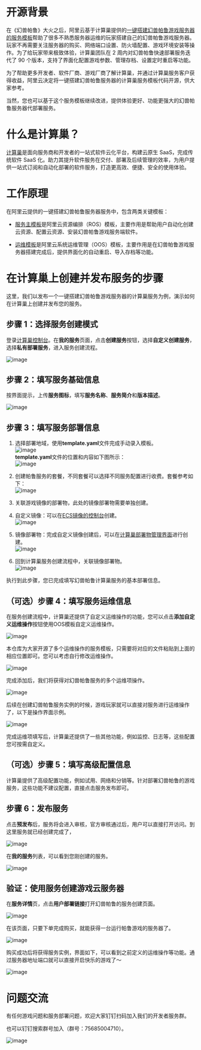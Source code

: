 # 开源背景

在《幻兽帕鲁》大火之后，阿里云基于计算巢提供的[一键搭建幻兽帕鲁游戏服务器的服务模板](https://computenest.aliyun.com/services/detail?serviceId=service-f99b27842d464c02846f)帮助了很多不熟悉服务器运维的玩家搭建自己的幻兽帕鲁游戏服务器。玩家不再需要关注服务器的购买、网络端口设置、防火墙配置、游戏环境安装等操作。为了给玩家带来极致体验，计算巢团队在 2 周内对幻兽帕鲁快速部署服务迭代了 90 个版本，支持了界面化配置游戏参数、管理存档、设置定时重启等功能。

为了帮助更多开发者、软件厂商、游戏厂商了解计算巢，并通过计算巢服务客户获得收益，阿里云决定将一键搭建幻兽帕鲁服务器的计算巢服务模板代码开源，供大家参考。

当然，您也可以基于这个服务模板继续改进，提供体验更好、功能更强大的幻兽帕鲁服务器代部署服务。

# 什么是计算巢？

[计算巢](https://www.aliyun.com/product/computenest)是面向服务商和开发者的一站式软件云化平台，构建云原生 SaaS，完成传统软件 SaaS 化。助力其提升软件服务在交付、部署及后续管理的效率，为用户提供一站式订阅和自动化部署的软件服务，打造更高效、便捷、安全的使用体验。

# 工作原理

在阿里云提供的一键搭建幻兽帕鲁服务器服务中，包含两类关键模板：

*   [服务主模板](https://github.com/aliyun-computenest/quickstart-palo-world/blob/main/templates/template.yaml)是阿里云资源编排（ROS）模板，主要作用是帮助用户自动化创建云资源、配置云资源、安装幻兽帕鲁游戏服务端软件。
    
*   [运维模板](https://github.com/aliyun-computenest/quickstart-palo-world/tree/main/templates/operation)是阿里云系统运维管理（OOS）模板，主要作用是在幻兽帕鲁游戏服务器搭建完成后，提供界面化的自动重启、导入存档等功能。
    

# 在计算巢上创建并发布服务的步骤

这里，我们以发布一个一键搭建幻兽帕鲁游戏服务器的计算巢服务为例，演示如何在计算巢上创建并发布您的服务。

## 步骤 1：选择服务创建模式

登录[计算巢控制台](https://computenest.console.aliyun.com/service/)。在**我的服务**页面，点击**创建服务**按钮，选择**自定义创建服务**，选择**私有部署服务**，进入服务创建流程。

![image](https://alidocs.oss-cn-zhangjiakou.aliyuncs.com/res/1X3lE6EA9jV6nJbv/img/02bfb5f2-e43b-47a2-8629-c2004b047bbf.png?x-oss-process=image/crop,x_0,y_33,w_1192,h_651)

## 步骤 2：填写服务基础信息

按界面提示，上传**服务图标**，填写**服务名称**、**服务简介**和**版本描述**。

![image](https://alidocs.oss-cn-zhangjiakou.aliyuncs.com/res/1X3lE6EA9jV6nJbv/img/4bf40517-ced0-4b68-86f5-69d3db4139ac.png)

## 步骤 3：填写服务部署信息

1.  选择部署地域，使用**template.yaml**文件完成手动录入模板。  
    ![image](https://alidocs.oss-cn-zhangjiakou.aliyuncs.com/res/1X3lE6EA9jV6nJbv/img/6804855e-dbdd-424b-af49-b4cdc0aa884f.png)  
    **template.yaml**文件的位置和内容如下图所示：  
    ![image](https://alidocs.oss-cn-zhangjiakou.aliyuncs.com/res/1X3lE6EA9jV6nJbv/img/2c691162-0d5f-4981-8fad-4bb6d3dd2ecc.png)
    
2.  创建帕鲁服务的套餐，不同套餐可以选择不同服务配置进行收费。套餐参考如下：  
    ![image](https://alidocs.oss-cn-zhangjiakou.aliyuncs.com/res/1X3lE6EA9jV6nJbv/img/3b4845cc-88e4-44f9-8704-41901061d3b0.png)
    
3.  关联游戏镜像的部署物，此处的镜像部署物需要单独创建。
    

1.  自定义镜像：可以在[ECS镜像的控制台](https://ecs.console.aliyun.com/image/region/cn-hangzhou/imageList)创建。  
    ![image](https://alidocs.oss-cn-zhangjiakou.aliyuncs.com/res/1X3lE6EA9jV6nJbv/img/38fd1ff4-7aac-46af-bac8-03ea95f23e14.png)
    
2.  镜像部署物：完成自定义镜像创建后，可以在[计算巢部署物管理界面](https://computenest.console.aliyun.com/artifact/create/cn-hangzhou)进行创建。  
    ![image](https://alidocs.oss-cn-zhangjiakou.aliyuncs.com/res/1X3lE6EA9jV6nJbv/img/0c275c7a-a6f5-496f-986e-62e1886fba66.png)
    
3.  回到计算巢服务创建流程中，关联镜像部署物。  
    ![image](https://alidocs.oss-cn-zhangjiakou.aliyuncs.com/res/1X3lE6EA9jV6nJbv/img/b91fa88a-a8ba-4f06-a998-c4cf623f42d8.png)
    

执行到此步骤，您已完成填写幻兽帕鲁计算巢服务的基本部署信息。

## （可选）步骤 4：填写服务运维信息

在服务创建流程中，计算巢还提供了自定义运维操作的功能，您可以点击**添加自定义运维操作**按钮使用OOS模板自定义运维操作。

![image](https://alidocs.oss-cn-zhangjiakou.aliyuncs.com/res/1X3lE6EA9jV6nJbv/img/1f1349c6-1b7d-47d0-96a4-a4bdcd4f0eca.png)

本仓库为大家开源了多个运维操作的服务模板，只需要将对应的文件粘贴到上面的相应位置即可。您可以考虑自行修改运维操作。

![image](https://alidocs.oss-cn-zhangjiakou.aliyuncs.com/res/1X3lE6EA9jV6nJbv/img/8e15615b-dc96-49d1-a2bc-9dc6322b5245.png)

完成添加后，我们将获得对幻兽帕鲁服务的多个运维项操作。

![image](https://alidocs.oss-cn-zhangjiakou.aliyuncs.com/res/1X3lE6EA9jV6nJbv/img/b710c7cc-0806-473c-baa7-6952d156ff9e.png)

后续在创建幻兽帕鲁服务实例的时候，游戏玩家就可以直接对服务进行运维操作了，以下是操作界面示例。

![image](https://alidocs.oss-cn-zhangjiakou.aliyuncs.com/res/1X3lE6EA9jV6nJbv/img/446b5d8d-a2c8-41be-9a7e-cba19a3c6392.png)

完成运维项填写后，计算巢还提供了一些其他功能，例如监控、日志等，这些配置您可按需自定义。

## （可选）步骤 5：填写高级配置信息

计算巢提供了高级配置功能，例如试用、网络和分销等。针对部署幻兽帕鲁的游戏服务，这些功能不建议配置，直接点击服务发布即可。

## 步骤 6：发布服务

点击**预发布**后，服务将会进入审核，官方审核通过后，用户可以直接打开访问。到这里服务就已经创建完成了，

![image](https://alidocs.oss-cn-zhangjiakou.aliyuncs.com/res/1X3lE6EA9jV6nJbv/img/09d11507-ec45-48f4-879a-bba24e69f391.png)

在**我的服务**列表，可以看到您刚创建的服务。

![image](https://alidocs.oss-cn-zhangjiakou.aliyuncs.com/res/1X3lE6EA9jV6nJbv/img/892efa55-424c-47c7-84b2-39347b9a942e.png)

## 验证：使用服务创建游戏云服务器

在**服务详情**页，点击**用户部署链接**打开幻兽帕鲁的服务创建页面。

![image](https://alidocs.oss-cn-zhangjiakou.aliyuncs.com/res/1X3lE6EA9jV6nJbv/img/2bb8f610-8dda-49c0-b301-f8df5b3dcac6.png)

在该页面，只要下单完成购买，就能获得一台运行帕鲁游戏的服务器了。

![image](https://alidocs.oss-cn-zhangjiakou.aliyuncs.com/res/1X3lE6EA9jV6nJbv/img/b0ee0ba3-6d28-4dce-a155-bd0a286aebba.png)

购买成功后将获得服务实例，界面如下，可以看到之前定义的运维操作等功能。通过服务器地址端口就可以直接开启快乐的游戏了～

![image](https://alidocs.oss-cn-zhangjiakou.aliyuncs.com/res/1X3lE6EA9jV6nJbv/img/658af8c1-df2f-4991-8893-11402392d129.png)

# 问题交流

有任何游戏问题和服务部署问题，欢迎大家钉钉扫码加入我们的开发者服务群。

也可以钉钉搜索群号加入（群号：75685004710）。

![image](https://alidocs.oss-cn-zhangjiakou.aliyuncs.com/res/1X3lE6EA9jV6nJbv/img/f0307912-76b1-41d8-8bcb-e0724419a94d.png)